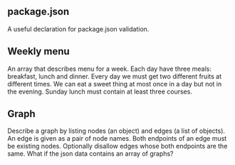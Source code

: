 ## package.json

A useful declaration for package.json validation.

## Weekly menu

An array that describes menu for a week.
Each day have three meals: breakfast, lunch and dinner.
Every day we must get two different fruits at different times.
We can eat a sweet thing at most once in a day but not in the evening.
Sunday lunch must contain at least three courses.

## Graph

Describe a graph by listing nodes (an object) and edges (a list of objects).
An edge is given as a pair of node names. Both endpoints of an edge must be
existing nodes.
Optionally disallow edges whose both endpoints are the same.
What if the json data contains an array of graphs?

